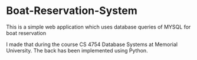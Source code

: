 # Boat-Reservation-System
This is a simple web application which uses database queries of MYSQL for boat reservation

I made that during the course CS 4754 Database Systems at Memorial University. The back has been implemented using Python.
